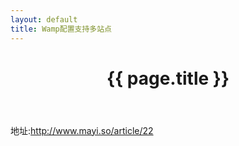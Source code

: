 ```yaml
---
layout: default
title: Wamp配置支持多站点
---
```


<header class="header">
	<h1>{{ page.title }}</h1>
</header>
<!-- /header -->

<section class="g-content">
	地址:<a href="http://www.mayi.so/article/22" title="">http://www.mayi.so/article/22</a>
</section>